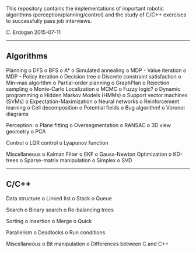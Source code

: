 This repository contains the implementations of important robotic algorithms (perception/planning/control) and the study of C/C++ exercises to successfully pass job interviews. 

C. Erdogan
2015-07-11

---------------------------------------------------------
Algorithms
---------------------------------------------------------

Planning
	o DFS
	o BFS
	o A*
	o Simulated annealing
	o MDP - Value iteration
	o MDP - Policy iteration
  o Decision tree
	o Discrete constraint satisfaction
	o Min-max algorithm
	o Partial-order planning
	o GraphPlan
	o Rejection sampling
	o Monte-Carlo Localization
	o MCMC 
	o Fuzzy logic?
  o Dynamic programming
	o Hidden Markov Models (HMMs)
	o Support vector machines (SVMs)
  o Expectation-Maximization
  o Neural networks
	o Reinforcement learning
	o Cell decomposition
	o Potential fields
	o Bug algorithm!
	o Voronoi diagrams

Perception:
	o Plane fitting
	o Oversegmentation
	o RANSAC
	o 3D view geometry
  o PCA

Control
	o LQR control
	o Lyapunov function

Miscellaneous
	o Kalman Filter	
	o EKF
	o Gauss-Newton Optimization
	o KD-trees
	o Sparse-matrix manipulation
	o Simplex
  o SVD
	
---------------------------------------------------------
C/C++
---------------------------------------------------------

Data structure
	o Linked list
	o Stack
	o Queue

Search
	o Binary search
	o Re-balancing trees

Sorting
	o Insertion
	o Merge
	o Quick

Parallelism
	o Deadlocks
	o Run conditions

Miscellaneous
	o Bit manipulation 
	o Differences between C and C++
